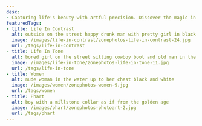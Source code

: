 ```yaml
---
desc:
- Capturing life's beauty with artful precision. Discover the magic in your everyday moments with Zone Photos. Contact us today to create lasting memories with stunning photography.
featuredTags:
- title: Life In Contrast
  alt: outside on the street happy drunk man with pretty girl in black and white
  image: /images/life-in-contrast/zonephotos-life-in-contrast-24.jpg
  url: /tags/life-in-contrast
- title: Life In Tone
  alt: bored girl on the street sitting cowboy boot and old man in the background
  image: /images/life-in-tone/zonephotos-life-in-tone-11.jpg
  url: /tags/life-in-tone
- title: Women
  alt: nude woman in the water up to her chest black and white
  image: /images/women/zonephotos-women-9.jpg
  url: /tags/women
- title: Phart
  alt: boy with a millstone collar as if from the golden age
  image: /images/phart/zonephotos-photoart-2.jpg
  url: /tags/phart
---
```

